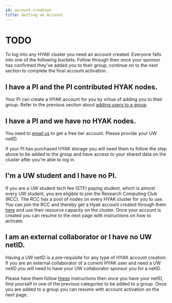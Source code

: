 ```yaml
---
id: account-creation
title: Getting an Account
---
```


# TODO

To log into any HYAK cluster you need an account created. Everyone falls into one of the following buckets. Follow through then once your sponsor has confirmed they've added you to their group, continue on to the next section to complete the final account activation.

## I have a PI and the PI contributed HYAK nodes.

Your PI can create a HYAK account for you by virtue of adding you to their group. Refer to the previous section about [adding users to a group](/docs/join-group).

## I have a PI and we have no HYAK nodes.

You need to <a href="mailto:help@uw.edu?subject=hyak free tier account">email us</a> to get a free tier account. Please provide your UW netID.

If your PI has purchased HYAK storage you will need them to follow the step above to be added to the group and have access to your shared data on the cluster after you're able to log in.

## I'm a UW student and I have no PI.

If you are a UW student tech fee (STF) paying student, which is almost every UW student, you are eligible to join the Research Computing Club (RCC). The RCC has a pool of nodes on every HYAK cluster for you to use. You can join the RCC and thereby get a Hyak account created through them [here](https://depts.washington.edu/uwrcc/getting-started-2/getting-started/) and use their resource capacity on the cluster. Once your account is created you can resume to the next page with instructions on how to activate.

## I am an external collaborator or I have no UW netID.

Having a UW netID is a pre-requisite for any type of HYAK account creation. If you are an external collaborator of a current HYAK user and need a UW netID you will need to have your UW collaborator sponsor you for a netID.

Please have them follow [these](https://itconnect.uw.edu/security/uw-netids/about-uw-netids/about-sponsored-uw-netids/) instructions then once you have your netID, find yourself in one of the previous categories to be added to a group. Once you are added to a group you can resume with account activation on the next page.
